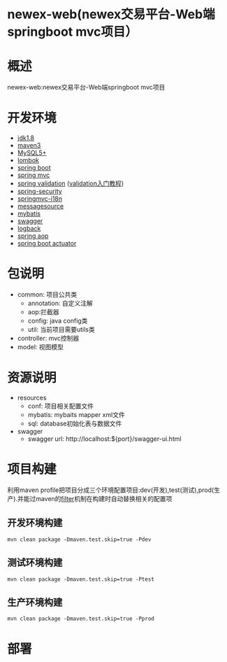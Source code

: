 newex-web(newex交易平台-Web端springboot mvc项目）
=======================================================

# 概述
newex-web:newex交易平台-Web端springboot mvc项目

# 开发环境
- [jdk1.8][]
- [maven3][]
- [MySQL5+][]
- [lombok][]
- [spring boot][] 
- [spring mvc][]
- [spring validation][] ([validation入门教程][])
- [spring-security][]
- [springmvc-i18n][]
- [messagesource][]
- [mybatis][]
- [swagger][]
- [logback][]
- [spring aop][]
- [spring boot actuator][]

# 包说明

- common: 项目公共类
  - annotation: 自定义注解
  - aop:拦截器
  - config: java config类
  - util: 当前项目需要utils类
- controller: mvc控制器
- model: 视图模型

# 资源说明
- resources
    - conf: 项目相关配置文件
    - mybatis: mybaits mapper xml文件
    - sql: database初始化表与数据文件
- swagger
    - swagger url: http://localhost:${port}/swagger-ui.html

# 项目构建
利用maven profile把项目分成三个环境配置项目:dev(开发),test(测试),prod(生产).并能过maven的[filter][]机制在构建时自动替换相关的配置项

## 开发环境构建

```shell
mvn clean package -Dmaven.test.skip=true -Pdev
```

## 测试环境构建

```shell
mvn clean package -Dmaven.test.skip=true -Ptest
```

## 生产环境构建

```shell
mvn clean package -Dmaven.test.skip=true -Pprod
```

# 部署 

[jdk1.8]: http://www.oracle.com/technetwork/java/javase/downloads/jdk8-downloads-2133151.html
[maven3]: http://maven.apache.org/download.cgi
[lombok]: https://projectlombok.org/download.html
[tomcat8+]: http://tomcat.apache.org/
[MySQL5+]: http://dev.mysql.com/downloads/mysql/
[spring]: http://docs.spring.io/spring/docs/current/spring-framework-reference/htmlsingle/
[spring boot]: http://docs.spring.io/spring-boot/docs/current/reference/htmlsingle/
[spring mvc]: http://docs.spring.io/spring/docs/current/spring-framework-reference/htmlsingle/#mvc
[mybatis]: http://www.mybatis.org/mybatis-3/
[swagger]: http://swagger.io/
[logback]: https://logback.qos.ch/manual/
[thymeleaf]: http://www.thymeleaf.org/
[shiro]: http://shiro.apache.org/
[filter]: https://buzheng.org/maven-profile-for-multiple-enviroments.html
[spring validation]: http://docs.spring.io/spring-framework/docs/current/spring-framework-reference/htmlsingle/#validation
[validation入门教程]: http://jinnianshilongnian.iteye.com/blog/1990081
[spring aop]: http://docs.spring.io/spring/docs/current/spring-framework-reference/htmlsingle/#aop
[spring boot actuator]: http://docs.spring.io/spring-boot/docs/current/reference/htmlsingle/#production-ready
[springmvc-i18n]: http://docs.spring.io/spring/docs/current/spring-framework-reference/htmlsingle/#mvc-localeresolver
[messagesource]: http://docs.spring.io/spring/docs/current/spring-framework-reference/htmlsingle/#context-functionality-messagesource
[spring-security]: http://projects.spring.io/spring-security/
[spring-session]: http://projects.spring.io/spring-session/
